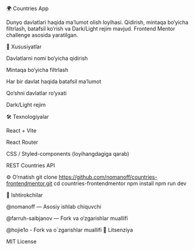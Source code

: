 🌍 Countries App

Dunyo davlatlari haqida ma’lumot olish loyihasi. Qidirish, mintaqa bo‘yicha filtrlash, batafsil ko‘rish va Dark/Light rejim mavjud.
Frontend Mentor challenge asosida yaratilgan.

🚀 Xususiyatlar

Davlatlarni nomi bo‘yicha qidirish

Mintaqa bo‘yicha filtrlash

Har bir davlat haqida batafsil ma’lumot

Qo‘shni davlatlar ro‘yxati

Dark/Light rejim

🛠 Texnologiyalar

React + Vite

React Router

CSS / Styled-components (loyihangdagiga qarab)

REST Countries API

⚙️ O‘rnatish
git clone https://github.com/nomanoff/countries-frontendmentor.git
cd countries-frontendmentor
npm install
npm run dev

👥 Ishtirokchilar

@nomanoff — Asosiy ishlab chiquvchi

@farruh-saibjanov — Fork va o‘zgarishlar muallifi

@hojie1o - Fork va o`zgarishlar muallifi
📜 Litsenziya

MIT License